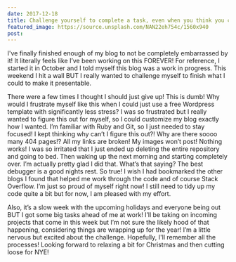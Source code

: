 ```yaml
---
date: 2017-12-18
title: Challenge yourself to complete a task, even when you think you can't!
featured_image: https://source.unsplash.com/NAN22eh754c/1560x940
post:
---
```

  I've finally finished enough of my blog to not be completely embarrassed by it! It literally feels like I’ve been working on this FOREVER! For reference, I started it in October and I told myself this blog was a work in progress. This weekend I hit a wall BUT I really wanted to challenge myself to finish what I could to make it presentable.

There were a few times I thought I should just give up!  This is dumb!  Why would I frustrate myself like this when I could just use a free Wordpress template with significantly less stress? I was so frustrated but I really wanted to figure this out for myself, so I could customize my blog exactly how I wanted. I’m familiar with Ruby and Git, so I just needed to stay focused! I kept thinking why can’t I figure this out?! Why are there soooo many 404 pages!? All my links are broken! My images won’t post! Nothing works! I was so irritated that I just ended up deleting the entire repository and going to bed. Then waking up the next morning and starting completely over. I’m actually pretty glad I did that. What’s that saying? The best debugger is a good nights rest. So true! I wish I had bookmarked the other blogs I found that helped me work through the code and of course Stack Overflow. I’m just so proud of myself right now! I still need to tidy up my code quite a bit but for now, I am pleased with my effort.

Also, it’s a slow week with the upcoming holidays and everyone being out BUT I got some big tasks ahead of me at work!  I’ll be taking on incoming projects that come in this week but I’m not sure the likely hood of that happening, considering things are wrapping up for the year! I’m a little nervous but excited about the challenge. Hopefully, I'll remember all the processes! Looking forward to relaxing a bit for Christmas and then cutting loose for NYE!
